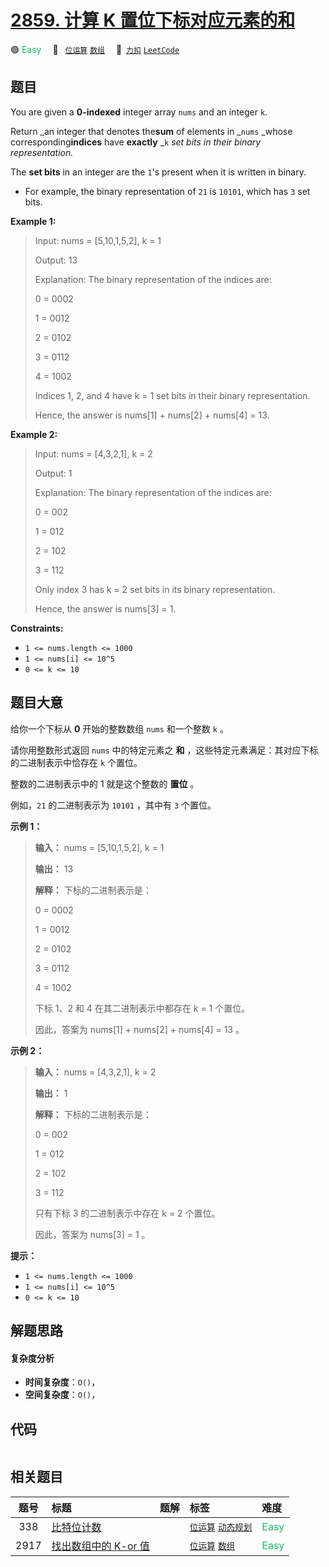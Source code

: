 # [2859. 计算 K 置位下标对应元素的和](https://2xiao.github.io/leetcode-js/problem/2859.html)

🟢 <font color=#15bd66>Easy</font>&emsp; 🔖&ensp; [`位运算`](/tag/bit-manipulation.md) [`数组`](/tag/array.md)&emsp; 🔗&ensp;[`力扣`](https://leetcode.cn/problems/sum-of-values-at-indices-with-k-set-bits) [`LeetCode`](https://leetcode.com/problems/sum-of-values-at-indices-with-k-set-bits)

## 题目

You are given a **0-indexed** integer array `nums` and an integer `k`.

Return _an integer that denotes the**sum** of elements in _`nums` _whose
corresponding**indices** have **exactly** _`k` _set bits in their binary
representation._

The **set bits** in an integer are the `1`'s present when it is written in
binary.

  * For example, the binary representation of `21` is `10101`, which has `3` set bits.



**Example 1:**

> Input: nums = [5,10,1,5,2], k = 1
> 
> Output: 13
> 
> Explanation: The binary representation of the indices are: 
> 
> 0 = 0002
> 
> 1 = 0012
> 
> 2 = 0102
> 
> 3 = 0112
> 
> 4 = 1002 
> 
> Indices 1, 2, and 4 have k = 1 set bits in their binary representation.
> 
> Hence, the answer is nums[1] + nums[2] + nums[4] = 13.

**Example 2:**

> Input: nums = [4,3,2,1], k = 2
> 
> Output: 1
> 
> Explanation: The binary representation of the indices are:
> 
> 0 = 002
> 
> 1 = 012
> 
> 2 = 102
> 
> 3 = 112
> 
> Only index 3 has k = 2 set bits in its binary representation.
> 
> Hence, the answer is nums[3] = 1.

**Constraints:**

  * `1 <= nums.length <= 1000`
  * `1 <= nums[i] <= 10^5`
  * `0 <= k <= 10`


## 题目大意

给你一个下标从 **0** 开始的整数数组 `nums` 和一个整数 `k` 。

请你用整数形式返回 `nums` 中的特定元素之 **和** ，这些特定元素满足：其对应下标的二进制表示中恰存在 `k` 个置位。

整数的二进制表示中的 1 就是这个整数的 **置位** 。

例如，`21` 的二进制表示为 `10101` ，其中有 `3` 个置位。



**示例 1：**

> 
> 
> 
> 
> 
> **输入：** nums = [5,10,1,5,2], k = 1
> 
> **输出：** 13
> 
> **解释：** 下标的二进制表示是： 
> 
> 0 = 0002
> 
> 1 = 0012
> 
> 2 = 0102
> 
> 3 = 0112
> 
> 4 = 1002 
> 
> 下标 1、2 和 4 在其二进制表示中都存在 k = 1 个置位。
> 
> 因此，答案为 nums[1] + nums[2] + nums[4] = 13 。

**示例 2：**

> 
> 
> 
> 
> 
> **输入：** nums = [4,3,2,1], k = 2
> 
> **输出：** 1
> 
> **解释：** 下标的二进制表示是： 
> 
> 0 = 002
> 
> 1 = 012
> 
> 2 = 102
> 
> 3 = 112
> 
> 只有下标 3 的二进制表示中存在 k = 2 个置位。
> 
> 因此，答案为 nums[3] = 1 。
> 
> 



**提示：**

  * `1 <= nums.length <= 1000`
  * `1 <= nums[i] <= 10^5`
  * `0 <= k <= 10`


## 解题思路

#### 复杂度分析

- **时间复杂度**：`O()`，
- **空间复杂度**：`O()`，

## 代码

```javascript

```

## 相关题目

<!-- prettier-ignore -->
| 题号 | 标题 | 题解 | 标签 | 难度 |
| :------: | :------ | :------: | :------ | :------ |
| 338 | [比特位计数](https://leetcode.com/problems/counting-bits) |  |  [`位运算`](/tag/bit-manipulation.md) [`动态规划`](/tag/dynamic-programming.md) | <font color=#15bd66>Easy</font> |
| 2917 | [找出数组中的 K-or 值](https://leetcode.com/problems/find-the-k-or-of-an-array) |  |  [`位运算`](/tag/bit-manipulation.md) [`数组`](/tag/array.md) | <font color=#15bd66>Easy</font> |